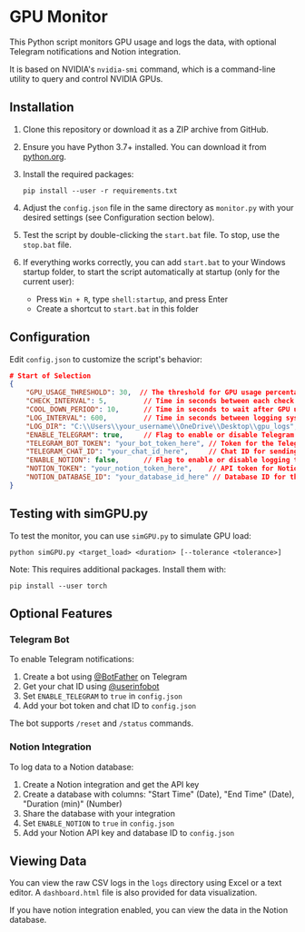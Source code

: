 # GPU Monitor

This Python script monitors GPU usage and logs the data, with optional Telegram notifications and Notion integration.

It is based on NVIDIA's `nvidia-smi` command, which is a command-line utility to query and control NVIDIA GPUs.

## Installation

1. Clone this repository or download it as a ZIP archive from GitHub.

2. Ensure you have Python 3.7+ installed. You can download it from [python.org](https://www.python.org/downloads/).

3. Install the required packages:

   ```
   pip install --user -r requirements.txt
   ```

4. Adjust the `config.json` file in the same directory as `monitor.py` with your desired settings (see Configuration section below).

5. Test the script by double-clicking the `start.bat` file. To stop, use the `stop.bat` file.

6. If everything works correctly, you can add `start.bat` to your Windows startup folder, to start the script automatically at startup (only for the current user):
   - Press `Win + R`, type `shell:startup`, and press Enter
   - Create a shortcut to `start.bat` in this folder

## Configuration

Edit `config.json` to customize the script's behavior:

```json
# Start of Selection
{
    "GPU_USAGE_THRESHOLD": 30,  // The threshold for GPU usage percentage to trigger notifications
    "CHECK_INTERVAL": 5,         // Time in seconds between each check of GPU usage
    "COOL_DOWN_PERIOD": 10,      // Time in seconds to wait after GPU usage drops below the threshold before stop measuring the GPU usage
    "LOG_INTERVAL": 600,         // Time in seconds between logging system information (not only GPU usage)
    "LOG_DIR": "C:\\Users\\your_username\\OneDrive\\Desktop\\gpu_logs",           // Directory where log files will be stored
    "ENABLE_TELEGRAM": true,     // Flag to enable or disable Telegram notifications
    "TELEGRAM_BOT_TOKEN": "your_bot_token_here", // Token for the Telegram bot
    "TELEGRAM_CHAT_ID": "your_chat_id_here",     // Chat ID for sending messages via Telegram
    "ENABLE_NOTION": false,      // Flag to enable or disable logging to Notion
    "NOTION_TOKEN": "your_notion_token_here",    // API token for Notion integration
    "NOTION_DATABASE_ID": "your_database_id_here" // Database ID for the Notion database to log data
}
```

## Testing with simGPU.py

To test the monitor, you can use `simGPU.py` to simulate GPU load:

```
python simGPU.py <target_load> <duration> [--tolerance <tolerance>]
```

Note: This requires additional packages. Install them with:

```
pip install --user torch
```

## Optional Features

### Telegram Bot

To enable Telegram notifications:

1. Create a bot using [@BotFather](https://t.me/botfather) on Telegram
2. Get your chat ID using [@userinfobot](https://t.me/userinfobot)
3. Set `ENABLE_TELEGRAM` to `true` in `config.json`
4. Add your bot token and chat ID to `config.json`

The bot supports `/reset` and `/status` commands.

### Notion Integration

To log data to a Notion database:

1. Create a Notion integration and get the API key
2. Create a database with columns: "Start Time" (Date), "End Time" (Date), "Duration (min)" (Number)
3. Share the database with your integration
4. Set `ENABLE_NOTION` to `true` in `config.json`
5. Add your Notion API key and database ID to `config.json`

## Viewing Data

You can view the raw CSV logs in the `logs` directory using Excel or a text editor. A `dashboard.html` file is also provided for data visualization.

If you have notion integration enabled, you can view the data in the Notion database.